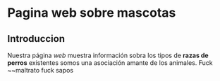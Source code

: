 # Pagina web sobre mascotas
## Introduccion
Nuestra página _web_ muestra información sobra los tipos de **razas de perros** existentes
somos una asociación amante de los animales. Fuck ~~maltrato  fuck sapos
